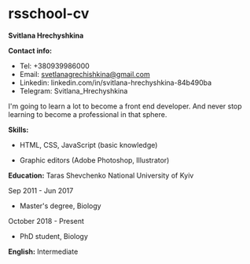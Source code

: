 # rsschool-cv

**Svitlana Hrechyshkina**

**Contact info:** 
* Tel: +380939986000
* Email: svetlanagrechishkina@gmail.com
* Linkedin: linkedin.com/in/svitlana-hrechyshkina-84b490ba
* Telegram: Svitlana_Hrechyshkina

I'm going to learn a lot to become a front end developer. And never stop learning to become a professional in that sphere.

**Skills:** 
* HTML, CSS, JavaScript (basic knowledge)

* Graphic editors (Adobe Photoshop, Illustrator)


**Education:**
Taras Shevchenko National University of Kyiv

Sep 2011 - Jun 2017
* Master's degree, Biology 

October 2018 - Present
* PhD student, Biology

**English:** Intermediate
